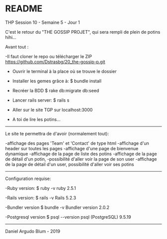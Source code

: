 # README

THP Session 10 - Semaine 5 - Jour 1

C'est le retour du "THE GOSSIP PROJET", qui sera rempli de plein de potins hihi...

Avant tout :

-Il faut cloner le repo ou télécharger le ZIP
  https://github.com/Dstrasbg/20_the-gossip-p.git

- Ouvrir le terminal à la place où se trouve le dossier

- Installer les gemes grâce à:
 $ bundle install

- Recréer la BDD
 $ rake db:migrate db:seed

- Lancer rails server:
 $ rails s

- Aller sur le site TGP sur localhost:3000

- A toi de lire les potins...

----------------------------

Le site te permettra de d'avoir (normalement tout):

-affichage des pages 'Team' et 'Contact' de type html
-affichage d'un header sur toutes les pages
-affichage d'une page de bienvenue dynamique
-affichage de la page de liste des potins
-affichage de la page de détail d'un potin, -possibilité d'aller voir la page de son user
-affichage de la page de détail d'un user, possibilité d'aller voir ses potins

------------------------

Configuration requise:

-Ruby version:
$ ruby -v
ruby 2.5.1

-Rails version:
$ rails -v
Rails 5.2.3

-Bundler version
$ bundle -v
Bundler version 2.0.2

-Postgresql version
$ psql --version
psql (PostgreSQL) 9.5.19

-----

Daniel Argudo Blum - 2019
